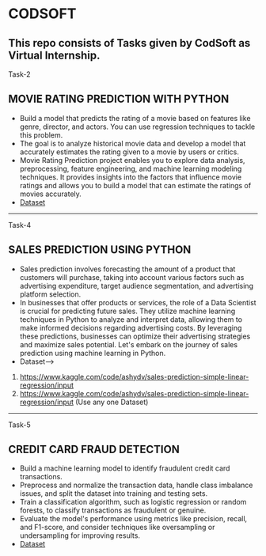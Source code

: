 # CODSOFT
This repo consists of Tasks given by CodSoft as Virtual Internship.
---------------------------------------------------------------------
Task-2
## MOVIE RATING PREDICTION WITH PYTHON 
- Build a model that predicts the rating of a movie based on features like genre, director, and actors. You can use regression techniques to tackle this problem.
- The goal is to analyze historical movie data and develop a model that accurately estimates the rating given to a movie by users or critics.
- Movie Rating Prediction project enables you to explore data analysis, preprocessing, feature engineering, and machine learning modeling techniques. It provides insights into the factors that influence movie ratings and allows you to build a model that can estimate the ratings of movies accurately.
- [Dataset](https://www.kaggle.com/datasets/adrianmcmahon/imdb-india-movies)
----------------------------------------------------------------------
Task-4
## SALES PREDICTION USING PYTHON
- Sales prediction involves forecasting the amount of a product that customers will purchase, taking into account various factors such as advertising expenditure, target audience segmentation, and advertising platform selection. 
- In businesses that offer products or services, the role of a Data Scientist is crucial for predicting future sales. They utilize machine learning techniques in Python to analyze and interpret data, allowing them to make informed decisions regarding advertising costs. By leveraging these predictions, businesses can optimize their advertising strategies and maximize sales potential. Let's embark on the journey of sales prediction using machine learning in Python.
- Dataset-->
1. https://www.kaggle.com/code/ashydv/sales-prediction-simple-linear-regression/input
2. https://www.kaggle.com/code/ashydv/sales-prediction-simple-linear-regression/input
(Use any one Dataset)
----------------------------------------------------------------------
Task-5
## CREDIT CARD FRAUD DETECTION
- Build a machine learning model to identify fraudulent credit card transactions.
- Preprocess and normalize the transaction data, handle class imbalance issues, and split the dataset into training and testing sets.
- Train a classification algorithm, such as logistic regression or random forests, to classify transactions as fraudulent or genuine.
- Evaluate the model's performance using metrics like precision, recall, and F1-score, and consider techniques like oversampling or undersampling for improving results.
- [Dataset](https://www.kaggle.com/datasets/mlg-ulb/creditcardfraud)
